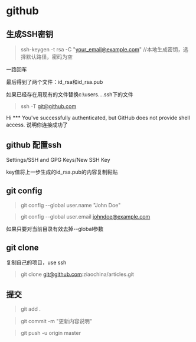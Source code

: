 # github

## 生成SSH密钥

> ssh-keygen -t rsa -C "your_email@example.com" //本地生成密钥，选择默认路径，密码为空

一路回车

最后得到了两个文件：id_rsa和id_rsa.pub

如果已经存在用现有的文件替换c:\users\...\.ssh下的文件

> ssh -T git@github.com

Hi *** You've successfully authenticated, but GitHub does not provide shell access. 说明你连接成功了


## github 配置ssh

Settings/SSH and GPG Keys/New SSH Key

key值将上一步生成的id_rsa.pub的内容复制黏贴

## git config 

> git config --global user.name "John Doe"

> git config --global user.email johndoe@example.com 

如果只要对当前目录有效去掉--global参数


## git clone 

复制自己的项目，use ssh
> git clone git@github.com:ziaochina/articles.git

## 提交

> git add .

> git commit -m  "更新内容说明"

> git push -u origin master


